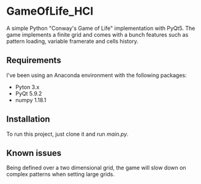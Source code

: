 # GameOfLife_HCI
A simple Python "Conway's Game of Life" implementation with PyQt5.
The game implements a finite grid and comes with a bunch features such as pattern loading, variable framerate and cells history.

## Requirements
I've been using an Anaconda environment with the following packages:
- Pyton 3.x
- PyQt 5.9.2
- numpy 1.18.1

## Installation
To run this project, just clone it and run _main.py_.

## Known issues
Being defined over a two dimensional grid, the game will slow down on complex patterns when setting large grids.
